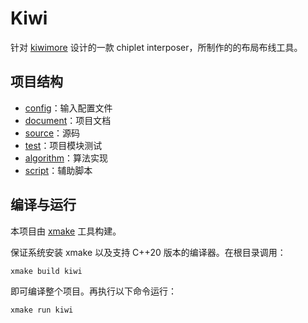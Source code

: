 # Kiwi

针对 [kiwimore](https://www.kiwimoore.com/) 设计的一款 chiplet interposer，所制作的的布局布线工具。




## 项目结构

- [config](./config/)：输入配置文件
- [document](./document/)：项目文档
- [source](./source/)：源码
- [test](./test/)：项目模块测试
- [algorithm](./algorithm/)：算法实现
- [script](./script/)：辅助脚本




## 编译与运行

本项目由 [xmake](https://github.com/xmake-io/xmake) 工具构建。

保证系统安装 xmake 以及支持 C++20 版本的编译器。在根目录调用：

````bash
xmake build kiwi
````

即可编译整个项目。再执行以下命令运行：

````bash
xmake run kiwi
````

